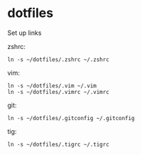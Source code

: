 dotfiles
========

Set up links

zshrc:
```
ln -s ~/dotfiles/.zshrc ~/.zshrc
```

vim:
```
ln -s ~/dotfiles/.vim ~/.vim
ln -s ~/dotfiles/.vimrc ~/.vimrc
```

git:
```
ln -s ~/dotfiles/.gitconfig ~/.gitconfig
```

tig:
```
ln -s ~/dotfiles/.tigrc ~/.tigrc
```
